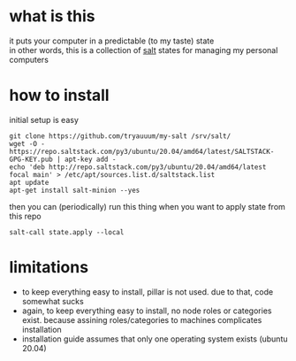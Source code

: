 # what is this

it puts your computer in a predictable (to my taste) state\
in other words, this is a collection of [salt](https://github.com/saltstack/salt) states for managing my personal computers

# how to install

initial setup is easy
```
git clone https://github.com/tryauuum/my-salt /srv/salt/
wget -O - https://repo.saltstack.com/py3/ubuntu/20.04/amd64/latest/SALTSTACK-GPG-KEY.pub | apt-key add -
echo 'deb http://repo.saltstack.com/py3/ubuntu/20.04/amd64/latest focal main' > /etc/apt/sources.list.d/saltstack.list
apt update
apt-get install salt-minion --yes
```

then you can (periodically) run this thing when you want to apply state from this repo
```
salt-call state.apply --local
```

# limitations

* to keep everything easy to install, pillar is not used. due to that, code somewhat sucks
* again, to keep everything easy to install, no node roles or categories exist. because assining roles/categories to machines complicates installation
* installation guide assumes that only one operating system exists (ubuntu 20.04)

